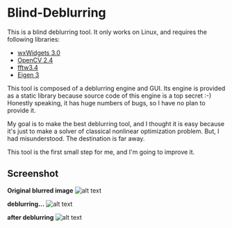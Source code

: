 # Blind-Deblurring

This is a blind deblurring tool. It only works on Linux, and requires the following libraries:

 - [wxWidgets 3.0]
 - [OpenCV 2.4]
 - [fftw3.4]
 - [Eigen 3]

This tool is composed of a deblurring engine and GUI. Its engine is provided as a static library because source code of this engine is a top secret :-) Honestly speaking, it has huge numbers of bugs, so I have no plan to provide it.

My goal is to make the best deblurring tool, and I thought it is easy  because it's just to make a solver of classical nonlinear optimization problem. But, I had misunderstood. The destination is far away.


This tool is the first small step for me, and I'm going to improve it.


Screenshot
----------
**Original blurred image**
![alt text](http://www.interdb.jp/screenshot01.jpg)


**deblurring...**
![alt text](http://www.interdb.jp/screenshot2.jpg)

**after deblurring**
![alt text](http://www.interdb.jp/screenshot3.jpg)



[wxWidgets 3.0]: https://www.wxwidgets.org/
[OpenCV 2.4]: http://opencv.org/
[fftw3.4]: http://www.fftw.org/
[Eigen 3]: http://eigen.tuxfamily.org/index.php?title=Main_Page

